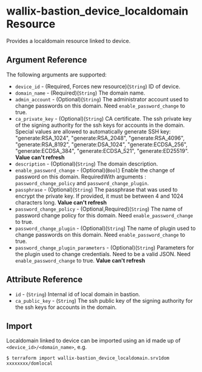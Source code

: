 # wallix-bastion_device_localdomain Resource

Provides a localdomain resource linked to device.

## Argument Reference

The following arguments are supported:

* `device_id` - (Required, Forces new resource)(`String`) ID of device.
* `domain_name` - (Required)(`String`) The domain name.
* `admin_account` - (Optional)(`String`) The administrator account used to change passwords on this domain. Need `enable_password_change` to true.
* `ca_private_key` - (Optional)(`String`) CA certificate. The ssh private key of the signing authority for the ssh keys for accounts in the domain. Special values are allowed to automatically generate SSH key: "generate:RSA_1024", "generate:RSA_2048", "generate:RSA_4096", "generate:RSA_8192", "generate:DSA_1024", "generate:ECDSA_256", "generate:ECDSA_384", "generate:ECDSA_521", "generate:ED25519". **Value can't refresh**
* `description` - (Optional)(`String`) The domain description.
* `enable_password_change` - (Optional)(`Bool`) Enable the change of password on this domain. RequiredWith arguments : `password_change_policy` and `password_change_plugin`.
* `passphrase` - (Optional)(`String`) The passphrase that was used to encrypt the private key. If provided, it must be between 4 and 1024 characters long. **Value can't refresh**
* `password_change_policy` - (Optional,Required)(`String`) The name of password change policy for this domain.  Need `enable_password_change` to true.
* `password_change_plugin` - (Optional)(`String`) The name of plugin used to change passwords on this domain.  Need `enable_password_change` to true.
* `password_change_plugin_parameters` - (Optional)(`String`) Parameters for the plugin used to change credentials. Need to be a valid JSON. Need `enable_password_change` to true. **Value can't refresh**  

## Attribute Reference

* `id` - (`String`) Internal id of local domain in bastion.
* `ca_public_key` - (`String`) The ssh public key of the signing authority for the ssh keys for accounts in the domain.

## Import

Localdomain linked to device can be imported using an id made up of `<device_id>/<domain_name>`, e.g.

```
$ terraform import wallix-bastion_device_localdomain.srv1dom xxxxxxxx/domlocal
```
